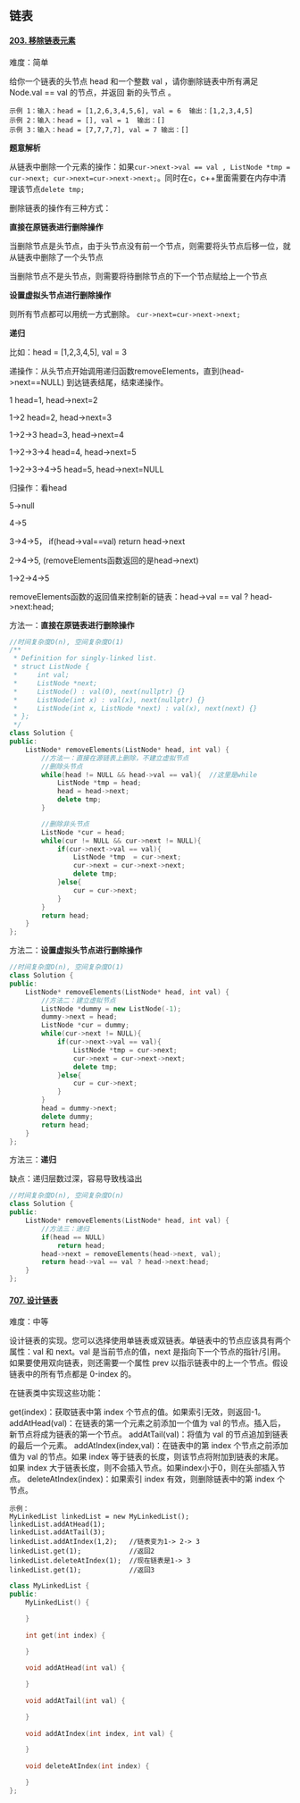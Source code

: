 ## 链表

#### [203. 移除链表元素](https://leetcode-cn.com/problems/remove-linked-list-elements/)

难度：简单

给你一个链表的头节点 head 和一个整数 val ，请你删除链表中所有满足 Node.val == val 的节点，并返回 新的头节点 。

```
示例 1：输入：head = [1,2,6,3,4,5,6], val = 6  输出：[1,2,3,4,5]
示例 2：输入：head = [], val = 1  输出：[]
示例 3：输入：head = [7,7,7,7], val = 7 输出：[]
```

**题意解析**

从链表中删除一个元素的操作：如果`cur->next->val == val , ListNode *tmp = cur->next; cur->next=cur->next->next;`。同时在c，c++里面需要在内存中清理该节点`delete tmp;`

删除链表的操作有三种方式：

**直接在原链表进行删除操作**

​	当删除节点是头节点，由于头节点没有前一个节点，则需要将头节点后移一位，就从链表中删除了一个头节点

​	当删除节点不是头节点，则需要将待删除节点的下一个节点赋给上一个节点

**设置虚拟头节点进行删除操作**

则所有节点都可以用统一方式删除。 `cur->next=cur->next->next;`

**递归**

比如：head = [1,2,3,4,5], val = 3

递操作：从头节点开始调用递归函数removeElements，直到(head->next==NULL) 到达链表结尾，结束递操作。

1 head=1, head->next=2

1->2 head=2, head->next=3

1->2->3 head=3, head->next=4

1->2->3->4 head=4, head->next=5

1->2->3->4->5 head=5, head->next=NULL

归操作：看head

5->null

4->5

3->4->5， if(head->val==val) return head->next

2->4->5,   (removeElements函数返回的是head->next)

1->2->4->5

removeElements函数的返回值来控制新的链表：head->val == val ? head->next:head;

方法一：**直接在原链表进行删除操作**

```C++
//时间复杂度O(n), 空间复杂度O(1)
/**
 * Definition for singly-linked list.
 * struct ListNode {
 *     int val;
 *     ListNode *next;
 *     ListNode() : val(0), next(nullptr) {}
 *     ListNode(int x) : val(x), next(nullptr) {}
 *     ListNode(int x, ListNode *next) : val(x), next(next) {}
 * };
 */
class Solution {
public:
    ListNode* removeElements(ListNode* head, int val) {
        //方法一：直接在源链表上删除，不建立虚拟节点
        //删除头节点
        while(head != NULL && head->val == val){  //这里是while
            ListNode *tmp = head;
            head = head->next;
            delete tmp;
        }

        //删除非头节点
        ListNode *cur = head;
        while(cur != NULL && cur->next != NULL){
            if(cur->next->val == val){
                ListNode *tmp  = cur->next;
                cur->next = cur->next->next;
                delete tmp;
            }else{
                cur = cur->next;
            }
        }
        return head;
    }
};
```

方法二：**设置虚拟头节点进行删除操作**

```C++
//时间复杂度O(n), 空间复杂度O(1)
class Solution {
public:
    ListNode* removeElements(ListNode* head, int val) {
        //方法二：建立虚拟节点
        ListNode *dummy = new ListNode(-1);
        dummy->next = head;
        ListNode *cur = dummy;
        while(cur->next != NULL){
            if(cur->next->val == val){
                ListNode *tmp = cur->next;
                cur->next = cur->next->next;
                delete tmp;
            }else{
                cur = cur->next;
            }
        }
        head = dummy->next;
        delete dummy;
        return head;
    }
};
```

方法三：**递归**

缺点：递归层数过深，容易导致栈溢出

```c++
//时间复杂度O(n), 空间复杂度O(n)
class Solution {
public:
    ListNode* removeElements(ListNode* head, int val) {
        //方法三：递归
        if(head == NULL)
            return head;
        head->next = removeElements(head->next, val);
        return head->val == val ? head->next:head;
    }
};
```

#### [707. 设计链表](https://leetcode-cn.com/problems/design-linked-list/)

难度：中等

设计链表的实现。您可以选择使用单链表或双链表。单链表中的节点应该具有两个属性：val 和 next。val 是当前节点的值，next 是指向下一个节点的指针/引用。如果要使用双向链表，则还需要一个属性 prev 以指示链表中的上一个节点。假设链表中的所有节点都是 0-index 的。

在链表类中实现这些功能：

get(index)：获取链表中第 index 个节点的值。如果索引无效，则返回-1。
addAtHead(val)：在链表的第一个元素之前添加一个值为 val 的节点。插入后，新节点将成为链表的第一个节点。
addAtTail(val)：将值为 val 的节点追加到链表的最后一个元素。
addAtIndex(index,val)：在链表中的第 index 个节点之前添加值为 val  的节点。如果 index 等于链表的长度，则该节点将附加到链表的末尾。如果 index 大于链表长度，则不会插入节点。如果index小于0，则在头部插入节点。
deleteAtIndex(index)：如果索引 index 有效，则删除链表中的第 index 个节点。

```
示例：
MyLinkedList linkedList = new MyLinkedList();
linkedList.addAtHead(1);
linkedList.addAtTail(3);
linkedList.addAtIndex(1,2);   //链表变为1-> 2-> 3
linkedList.get(1);            //返回2
linkedList.deleteAtIndex(1);  //现在链表是1-> 3
linkedList.get(1);            //返回3
```





```C++
class MyLinkedList {
public:
    MyLinkedList() {

    }
    
    int get(int index) {

    }
    
    void addAtHead(int val) {

    }
    
    void addAtTail(int val) {

    }
    
    void addAtIndex(int index, int val) {

    }
    
    void deleteAtIndex(int index) {

    }
};

```

